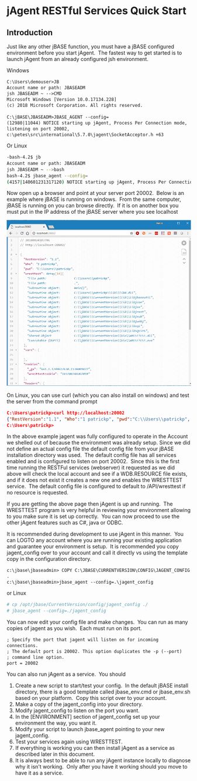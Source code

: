 # jAgent RESTful Services Quick Start

<PageHeader />

## Introduction

Just like any other jBASE function, you must have a jBASE configured environment before you start jAgent.  The fastest way to get started is to launch jAgent from an already configured jsh environment.

Windows

```
C:\Users\demouser>JB
Account name or path: JBASEADM
jsh JBASEADM ~ -->CMD
Microsoft Windows [Version 10.0.17134.228]
(c) 2018 Microsoft Corporation. All rights reserved.

C:\jBASE\JBASEADM>JBASE_AGENT --config=
(12980|11044) NOTICE starting up jAgent, Process Per Connection mode, listening on port 20002, c:\petes\src\international\5.7.0\jagent\SocketAcceptor.h +63
```

Or Linux

``` bash
-bash-4.2$ jb
Account name or path: JBASEADM
jsh JBASEADM ~ -->bash
bash-4.2$ jbase_agent --config=
(4157|140601231317120) NOTICE starting up jAgent, Process Per Connection mode, listening on port 20002, SocketAcceptor.h +63
```

Now open up a browser and point at your server port 20002.  Below is an example where jBASE is running on windows.  From the same computer, jBASE is running on you can browse directly.  If it is on another box you must put in the IP address of the jBASE server where you see localhost

![336524-jagent-quick-start: 1535132303031-1535132303031](./1535132303031-1535132303031.jpg)

On Linux, you can use curl (which you can also install on windows) and test the server from the command prompt

``` json
C:\Users\patrickp>curl http://localhost:20002
{"RestVersion":"1.1", "Who":"1 patrickp", "pwd":"C:\\Users\\patrickp", "wresttest": [ "File path:                C:\\Users\\patrickp","File path:                .","Subroutine object:        main()","Subroutine object:        C:\\Users\\patrickp\\lib\\lib0.dll","Subroutine object:        C:\\jBASE\\CurrentVersion\\lib\\libjbaseutil","Subroutine object:        C:\\jBASE\\CurrentVersion\\lib\\libjcon","Subroutine object:        C:\\jBASE\\CurrentVersion\\lib\\libjee","Subroutine object:        C:\\jBASE\\CurrentVersion\\lib\\libjrest","Subroutine object:        C:\\jBASE\\CurrentVersion\\lib\\libjsub","Subroutine object:        C:\\jBASE\\CurrentVersion\\lib\\libjwobj","Subroutine object:        C:\\jBASE\\CurrentVersion\\lib\\libsql","Subroutine object:        C:\\jBASE\\CurrentVersion\\lib\\libSQLSYS","Shared Object             C:\\jBASE\\CurrentVersion\\bin\\WRESTTEST.dll","Executable (DUP!!)        C:\\jBASE\\CurrentVersion\\bin\\WRESTTEST.exe"], "vars": {}, "cookies": {}, "headers": {"REMOTE_ADDR":"127.0.0.1", "REMOTE_HOST":"127.0.0.1", "PROTOCOL_VERSION":"HTTP\/1.1", "REQUEST_METHOD":"GET", "PATH_INFO":"\/api\/wresttest", "SERVER_PORT":"20002", "HTTP_ACCEPT":"*\/*", "HTTP_USER_AGENT":"curl\/7.55.1", "HTTP_HOST":"localhost:20002"}, "body":"", "status":"ok", "statusmsg":""}
C:\Users\patrickp>
```

In the above example jagent was fully configured to operate in the Account we shelled out of because the environment was already setup. Since we did not define an actual config file the default config file from your jBASE installation directory was used.  The default config file has all services enabled and is configured to listen on port 20002.  Since this is the first time running the RESTFul services (webserver) it requested as we did above will check the local account and see if a WDB.RESOURCE file exists, and if it does not exist it creates a new one and enables the WRESTTEST service.  The default config file is configured to default to /API/wresttest if no resource is requested.

If you are getting the above page then jAgent is up and running.  The WRESTTEST program is very helpful in reviewing your environment allowing to you make sure it is set up correctly.  You can now proceed to use the other jAgent features such as C#, java or ODBC.

It is recommended during development to use jAgent in this manner.  You can LOGTO any account where you are running your existing application and guarantee your environment is setup.  It is recommended you copy jagent\_config over to your account and call it directly vs using the template copy in the configuration directory.

```
c:\jbase\jbaseadmin> COPY C:\JBASE\CURRENTVERSION\CONFIG\JAGENT_CONFIG .
c:\jbase\jbaseadmin>jbase_agent --config=.\jagent_config  
```

or Linux

``` bash
# cp /opt/jbase/CurrentVersion/config/jagent_config ./
# jbase_agent --config=./jagent_config
```

You can now edit your config file and make changes.  You can run as many copies of jagent as you wish.  Each must run on its port.

```
; Specify the port that jagent will listen on for incoming connections.
; The default port is 20002. This option duplicates the -p (--port)
; command line option.
port = 20002
```

You can also run jAgent as a service.  You should

1. Create a new script to start/test your config.  In the default jBASE install directory, there is a good template called jbase\_env.cmd or jbase\_env.sh based on your platform.  Copy this script over to your account.
2. Make a copy of the jagent\_config into your directory.
3. Modify jagent\_config to listen on the port you want.
4. In the [ENVIRONMENT] section of jagent\_config set up your environment the way, you want it.
5. Modify your script to launch jbase\_agent pointing to your new jagent\_config.
6. Test your services again using WRESTTEST.
7. If everything is working you can then install jAgent as a service as described later in this document.
8. It is always best to be able to run any jAgent instance locally to diagnose why it isn't working.  Only after you have it working should you move to have it as a service.

<PageFooter />
